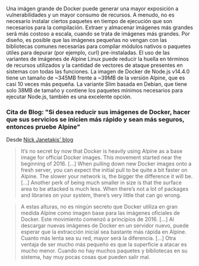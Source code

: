 
Una imágen grande de Docker puede generar una mayor exposición a vulnerabilidades y un mayor consumo de recursos. A menudo, no es necesario instalar ciertos paquetes en tiempo de ejecución que son necesarios para la compilación.
Extraer y almacenar imágenes más grandes será más costoso a escala, cuando se trata de imágenes más grandes. Por diseño, es posible que las imágenes pequeñas no vengan con las bibliotecas comunes necesarias para compilar módulos nativos o paquetes útiles para depurar (por ejemplo, curl) pre-instaladas.
El uso de las variantes de imágenes de Alpine Linux puede reducir la huella en términos de recursos utilizados y la cantidad de vectores de ataque presentes en sistemas con todas las funciones. La imagen de Docker de Node.js v14.4.0 tiene un tamaño de ~345MB frente a ~39MB de la versión Alpine, que es casi 10 veces más pequeña.
La variante Slim basada en Debian, que tiene solo 38MB de tamaño y contiene los paquetes mínimos necesarios para ejecutar Node.js, también es una excelente opción.

### Cita de Blog: "Si desea reducir sus imágenes de Docker, hacer que sus servicios se inicien más rápido y sean más seguros, entonces pruebe Alpine"

Desde [Nick Janetakis' blog](https://nickjanetakis.com/blog/the-3-biggest-wins-when-using-alpine-as-a-base-docker-image)

> It’s no secret by now that Docker is heavily using Alpine as a base image for official Docker images. This movement started near the beginning of 2016. [...]
  When pulling down new Docker images onto a fresh server, you can expect the initial pull to be quite a bit faster on Alpine. The slower your network is, the bigger the difference it will be. [...] Another perk of being much smaller in size is that the surface area to be attacked is much less. When there’s not a lot of packages and libraries on your system, there’s very little that can go wrong.

> A estas alturas, no es ningún secreto que Docker utiliza en gran medida Alpine como imagen base para las imágenes oficiales de Docker. Este movimiento comenzó a principios de 2016. [...]
   Al descargar nuevas imágenes de Docker en un servidor nuevo, puede esperar que la extracción inicial sea bastante más rápida en Alpine. Cuanto más lenta sea su red, mayor será la diferencia. [...] Otra ventaja de ser mucho más pequeño es que la superficie a atacar es mucho menor. Cuando no hay muchos paquetes y bibliotecas en su sistema, hay muy pocas cosas que pueden salir mal.
